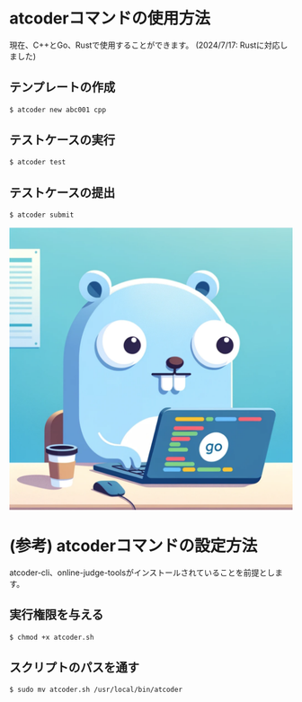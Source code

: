 # atcoderコマンドの使用方法

現在、C++とGo、Rustで使用することができます。
(2024/7/17: Rustに対応しました)

## テンプレートの作成
```bash
$ atcoder new abc001 cpp
```

## テストケースの実行
```bash
$ atcoder test
```

## テストケースの提出
```bash
$ atcoder submit
```

![Gopher](./Gopher.png)


# (参考) atcoderコマンドの設定方法
atcoder-cli、online-judge-toolsがインストールされていることを前提とします。

## 実行権限を与える
```bash
$ chmod +x atcoder.sh
```

## スクリプトのパスを通す
```bash
$ sudo mv atcoder.sh /usr/local/bin/atcoder
```